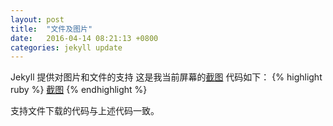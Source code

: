 ```yaml
---
layout: post
title:  "文件及图片"
date:   2016-04-14 08:21:13 +0800
categories: jekyll update
---
```

Jekyll 提供对图片和文件的支持
这是我当前屏幕的[截图]({{site.url}}/assets/screenshot.png)
代码如下：
{% highlight ruby %}
[截图]({{site.url}}/assets/screenshot.png)
{% endhighlight %}

支持文件下载的代码与上述代码一致。

[jekyll-docs]: http://jekyllrb.com/docs/home
[jekyll-gh]:   https://github.com/jekyll/jekyll
[jekyll-talk]: https://talk.jekyllrb.com/
